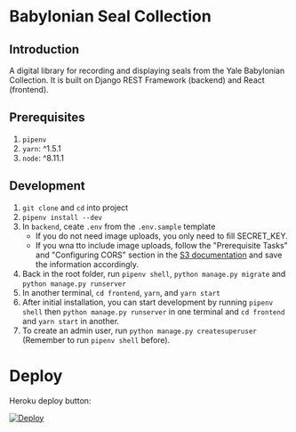 # Babylonian Seal Collection

## Introduction

A digital library for recording and displaying seals from the Yale Babylonian Collection. It is built on Django REST Framework (backend) and React (frontend).

## Prerequisites

1.  `pipenv`
2.  `yarn`: ^1.5.1
3.  `node`: ^8.11.1

## Development

1.  `git clone` and `cd` into project
2.  `pipenv install --dev`
3.  In `backend`, ceate `.env` from the `.env.sample` template
    * If you do not need image uploads, you only need to fill SECRET_KEY.
    * If you wna tto include image uploads, follow the "Prerequisite Tasks" and "Configuring CORS" section in the [S3 documentation](https://docs.aws.amazon.com/sdk-for-javascript/v2/developer-guide/s3-example-photo-album.html) and save the information accordingly.
4.  Back in the root folder, run `pipenv shell`, `python manage.py migrate` and `python manage.py runserver`
5.  In another terminal, `cd frontend`, `yarn`, and `yarn start`
6.  After initial installation, you can start development by running `pipenv shell` then `python manage.py runserver` in one terminal and `cd frontend` and `yarn start` in another.
7.  To create an admin user, run `python manage.py createsuperuser` (Remember to run `pipenv shell` before).

# Deploy

Heroku deploy button:

[![Deploy](https://www.herokucdn.com/deploy/button.svg)](https://heroku.com/deploy)
